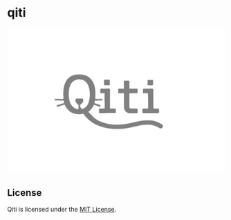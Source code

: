 # qiti

![Your Project Logo](docs/logo.png)

## License

Qiti is licensed under the [MIT License](LICENSE).
